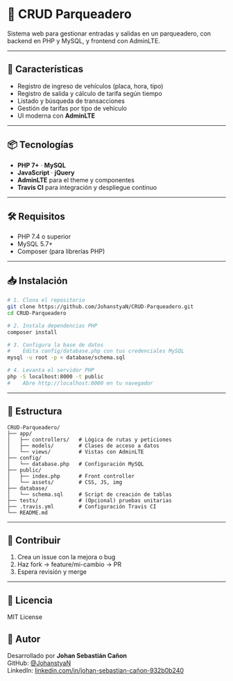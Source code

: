 # 🚗 CRUD Parqueadero

Sistema web para gestionar entradas y salidas en un parqueadero, con backend en PHP y MySQL, y frontend con AdminLTE.

---

## 🚀 Características

- Registro de ingreso de vehículos (placa, hora, tipo)  
- Registro de salida y cálculo de tarifa según tiempo  
- Listado y búsqueda de transacciones  
- Gestión de tarifas por tipo de vehículo  
- UI moderna con **AdminLTE**  

---

## 📦 Tecnologías

- **PHP 7+** · **MySQL**  
- **JavaScript** · **jQuery**  
- **AdminLTE** para el theme y componentes  
- **Travis CI** para integración y despliegue continuo  

---

## 🛠️ Requisitos

- PHP 7.4 o superior  
- MySQL 5.7+  
- Composer (para librerías PHP)  

---

## 📥 Instalación

~~~bash
# 1. Clona el repositorio
git clone https://github.com/JohanstyaN/CRUD-Parqueadero.git
cd CRUD-Parqueadero

# 2. Instala dependencias PHP
composer install

# 3. Configura la base de datos
#    Edita config/database.php con tus credenciales MySQL
mysql -u root -p < database/schema.sql

# 4. Levanta el servidor PHP
php -S localhost:8000 -t public
#    Abre http://localhost:8000 en tu navegador
~~~

---

## 📁 Estructura

~~~text
CRUD-Parqueadero/
├── app/
│   ├── controllers/   # Lógica de rutas y peticiones
│   ├── models/        # Clases de acceso a datos
│   └── views/         # Vistas con AdminLTE
├── config/
│   └── database.php   # Configuración MySQL
├── public/
│   ├── index.php      # Front controller
│   └── assets/        # CSS, JS, img
├── database/
│   └── schema.sql     # Script de creación de tablas
├── tests/             # (Opcional) pruebas unitarias
├── .travis.yml        # Configuración Travis CI
└── README.md
~~~

---

## 🤝 Contribuir

1. Crea un issue con la mejora o bug  
2. Haz fork → feature/mi-cambio → PR  
3. Espera revisión y merge  

---

## 📝 Licencia

MIT License

## 👤 Autor

Desarrollado por **Johan Sebastián Cañon**  
GitHub: [@JohanstyaN](https://github.com/JohanstyaN)  
LinkedIn: [linkedin.com/in/johan-sebastian-cañon-932b0b240](https://www.linkedin.com/in/johan-sebastian-cañon-932b0b240/)
